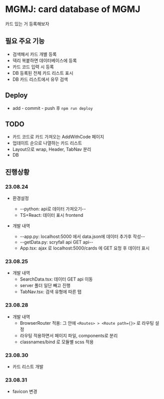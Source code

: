 # MGMJ: card database of MGMJ 
카드 있는 거 등록해보자

## 필요 주요 기능
- 검색해서 카드 개별 등록
- 덱리 복붙하면 데이터베이스에 등록
- 카드 코드 입력 시 등록
- DB 등록된 전체 카드 리스트 표시
- DB 카드 리스트에서 유무 검색  

## Deploy
- add - commit - push 후 `npm run deploy`

## TODO
- 카드 코드로 카드 가져오는 AddWithCode 페이지
- 업데이트 순으로 나열하는 카드 리스트
- Layout으로 wrap, Header, TabNav 분리
- DB

## 진행상황
### 23.08.24
- 환경설정
    - --python: api로 데이터 가져오기--
    - TS+React: 데이터 표시 frontend

- 개발 내역
    - --app.py: localhost:5000 에서 data.json에 데이터 추가후 작성--
    - --getData.py: scryfall api GET api--
    - App.tsx: ajax 로 localhost:5000/cards 에 GET 요청 후 데이터 표시

### 23.08.25
- 개발 내역
    - SearchData.tsx: 데이터 GET api 이동
    - server 폴더 일단 빼고 진행
    - TabNav.tsx: 검색 유형에 따른 탭 

### 23.08.28
- 개발 내역
    - BrowserRouter 적용: 그 안에 `<Routes> > <Route path={}>` 로 라우팅 설정
    - 라우팅 적용하면서 페이지 파일, components로 분리
    - classnames/bind 로 모듈별 scss 적용

### 23.08.30
- 카드 리스트 개발

### 23.08.31
- favicon 변경